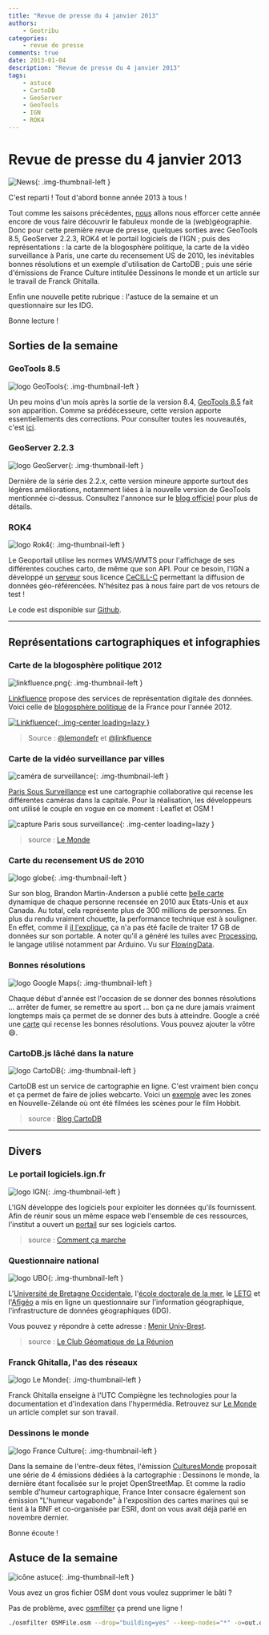 ```yaml
---
title: "Revue de presse du 4 janvier 2013"
authors:
    - Geotribu
categories:
    - revue de presse
comments: true
date: 2013-01-04
description: "Revue de presse du 4 janvier 2013"
tags:
    - astuce
    - CartoDB
    - GeoServer
    - GeoTools
    - IGN
    - ROK4
---
```


# Revue de presse du 4 janvier 2013

![News](https://cdn.geotribu.fr/img/internal/icons-rdp-news/news.png "Icône news générique"){: .img-thumbnail-left }

C'est reparti ! Tout d'abord bonne année 2013 à tous !

Tout comme les saisons précédentes, [nous](../../team/index.md) allons nous efforcer cette année encore de vous faire découvrir le fabuleux monde de la (web)géographie. Donc pour cette première revue de presse, quelques sorties avec GeoTools 8.5, GeoServer 2.2.3, ROK4 et le portail logiciels de l'IGN ; puis des représentations : la carte de la blogosphère politique, la carte de la vidéo surveillance à Paris, une carte du recensement US de 2010, les inévitables bonnes résolutions et un exemple d'utilisation de CartoDB ; puis une série d'émissions de France Culture intitulée Dessinons le monde et un article sur le travail de Franck Ghitalla.

Enfin une nouvelle petite rubrique : l'astuce de la semaine et un questionnaire sur les IDG.

Bonne lecture !

## Sorties de la semaine

### GeoTools 8.5

![logo GeoTools](https://cdn.geotribu.fr/img/logos-icones/logiciels_librairies/geotools.png "logo GeoTools"){: .img-thumbnail-left }

Un peu moins d'un mois après la sortie de la version 8.4, [GeoTools 8.5](http://geotoolsnews.blogspot.com/2012/12/geotools-85-released.html) fait son apparition. Comme sa prédécesseure, cette version apporte essentiellements des corrections. Pour consulter toutes les nouveautés, c'est [ici](http://jira.codehaus.org/secure/ReleaseNote.jspa?projectId=10270&version=18994).

### GeoServer 2.2.3

![logo GeoServer](https://cdn.geotribu.fr/img/logos-icones/logiciels_librairies/geoserver.png "logo GeoServer"){: .img-thumbnail-left }

Dernière de la série des 2.2.x, cette version mineure apporte surtout des légères améliorations, notamment liées à la nouvelle version de GeoTools mentionnée ci-dessus. Consultez l'annonce sur le [blog officiel](http://blog.geoserver.org/2012/12/24/geoserver-2-2-3-released/) pour plus de détails.

### ROK4

![logo Rok4](https://cdn.geotribu.fr/img/logos-icones/logiciels_librairies/rok4.png "logo Rok4"){: .img-thumbnail-left }

Le Geoportail utilise les normes WMS/WMTS pour l'affichage de ses différentes couches carto, de même que son API. Pour ce besoin, l'IGN a développé un [serveur](http://www.rok4.org/) sous licence [CeCILL-C](http://www.cecill.info/licences/Licence_CeCILL-C_V1-fr.html) permettant la diffusion de données géo-référencées. N'hésitez pas à nous faire part de vos retours de test !

Le code est disponible sur [Github](https://github.com/rok4).

----

## Représentations cartographiques et infographies

### Carte de la blogosphère politique 2012

![linkfluence.png](https://cdn.geotribu.fr/img/logos-icones/linkfluence.jpg){: .img-thumbnail-left }

[Linkfluence](http://fr.linkfluence.net/) propose des services de représentation digitale des données. Voici celle de [blogosphère politique](http://t.co/evVigNy9) de la France pour l'année 2012.

[![Linkfluence](https://cdn.geotribu.fr/img/articles-blog-rdp/capture-ecran/linkfluencecarte.png "Linkfluence"){: .img-center loading=lazy }](http://t.co/TnCVSEUP)

> Source : [@lemondefr](https://twitter.com/lemondefr) et [@linkfluence](https://twitter.com/linkfluence)

### Carte de la vidéo surveillance par villes

![caméra de surveillance](https://cdn.geotribu.fr/img/logos-icones/divers/camera_surveillance.png){: .img-thumbnail-left }

[Paris Sous Surveillance](https://paris.sous-surveillance.net/) est une cartographie collaborative qui recense les différentes caméras dans la capitale. Pour la réalisation, les développeurs ont utilisé le couple en vogue en ce moment : Leaflet et OSM !

![capture Paris sous surveillance](https://cdn.geotribu.fr/img/articles-blog-rdp/capture-ecran/paris_sous_surveillance.jpg "capture Paris sous surveillance"){: .img-center loading=lazy }

> source : [Le Monde](https://www.lemonde.fr/technologies/article/2012/12/21/la-carte-collaborative-des-cameras-de-surveillance-s-invite-a-paris_1809674_651865.html?utm_source=geotribu)

### Carte du recensement US de 2010

![logo globe](https://cdn.geotribu.fr/img/internal/icons-rdp-news/world.png "Icône de globe"){: .img-thumbnail-left }

Sur son blog, Brandon Martin-Anderson a publié cette [belle carte](http://bmander.com/dotmap/index.html) dynamique de chaque personne recensée en 2010 aux Etats-Unis et aux Canada. Au total, cela représente plus de 300 millions de personnes. En plus du rendu vraiment chouette, la performance technique est à souligner. En effet, comme il [il l'explique](http://bmander.com/dotmap/methods.html), ça n'a pas été facile de traiter 17 GB de données sur son portable. A noter qu'il a généré les tuiles avec [Processing](http://www.processing.org/), le langage utilisé notamment par Arduino. Vu sur [FlowingData](http://flowingdata.com/2012/12/31/map-of-every-person-counted-in-2010-us-census/).

### Bonnes résolutions

![logo Google Maps](https://cdn.geotribu.fr/img/logos-icones/entreprises_association/google/google_maps.png "logo Google Maps"){: .img-thumbnail-left }

Chaque début d'année est l'occasion de se donner des bonnes résolutions ... arrêter de fumer, se remettre au sport ... bon ça ne dure jamais vraiment longtemps mais ça permet de se donner des buts à atteindre. Google a créé une [carte](http://www.google.fr/intl/fr/zeitgeist/2012/resolutions/index.html) qui recense les bonnes résolutions. Vous pouvez ajouter la vôtre :smile:.

### CartoDB.js lâché dans la nature

![logo CartoDB](https://cdn.geotribu.fr/img/logos-icones/entreprises_association/cartodb.png "logo CartoDB"){: .img-thumbnail-left }

CartoDB est un service de cartographie en ligne. C'est vraiment bien conçu et ça permet de faire de jolies webcarto. Voici un [exemple](http://cartodb.github.com/cartodb.js/examples/TheHobbitLocations) avec les zones en Nouvelle-Zélande où ont été filmées les scènes pour le film Hobbit.

> source : [Blog CartoDB](http://blog.cartodb.com/post/38979096292/cartodb-js-released-into-the-wild)

----

## Divers

### Le portail logiciels.ign.fr

![logo IGN](https://cdn.geotribu.fr/img/logos-icones/entreprises_association/ign.png "logo IGN"){: .img-thumbnail-left }

L'IGN développe des logiciels pour exploiter les données qu'ils fournissent. Afin de réunir sous un même espace web l'ensemble de ces ressources, l'institut a ouvert un [portail](http://logiciels.ign.fr/) sur ses logiciels cartos.

> source : [Comment ça marche](http://www.commentcamarche.net/news/5861696-l-ign-lance-un-portail-de-logiciels-dedie-au-developpement-de-services-cartographiques)

### Questionnaire national

![logo UBO](https://cdn.geotribu.fr/img/logos-icones/entreprises_association/universite_bretagne_occidentale.jpg "logo UBO"){: .img-thumbnail-left }

L'[Université de Bretagne Occidentale](http://www.univ-brest.fr/), l'[école doctorale de la mer](http://www.univ-brest.fr/menu/recherche-innovation/Organisation_de_la_recherche/Axe_Mer//L_ecole_Doctorale_des_Sciences_de_la_Mer.cid13363), le [LETG](http://letg.univ-nantes.fr/fr/laboratoire/1/presentation) et l'[Afigéo](http://www.afigeo.asso.fr/) a mis en ligne un questionnaire sur l'information géographique, l'infrastructure de données géographiques (IDG).

Vous pouvez y répondre à cette adresse : [Menir Univ-Brest](http://menir.univ-brest.fr/limesurvey/index.php?sid=62967&lang=fr).

> source : [Le Club Géomatique de La Réunion](http://clubgeomatique.agorah.com/clubgeomatique/index.php/component/content/article/65-cat-geomactus/437-questionnaire-national-l-information-geographique-infrastructure-de-donnees-geographiques-idg.html)

### Franck Ghitalla, l'as des réseaux

![logo Le Monde](https://cdn.geotribu.fr/img/logos-icones/divers/lemonde.jpg "logo Le Monde"){: .img-thumbnail-left }

Franck Ghitalla enseigne à l'UTC Compiègne les technologies pour la documentation et d'indexation dans l'hypermédia. Retrouvez sur [Le Monde](https://www.lemonde.fr/sciences/article/2012/12/27/franck-ghitalla-l-as-des-reseaux_1810967_1650684.html) un article complet sur son travail.

### Dessinons le monde

![logo France Culture](https://cdn.geotribu.fr/img/logos-icones/divers/france_culture.png "France Culture"){: .img-thumbnail-left }

Dans la semaine de l'entre-deux fêtes, l'émission [CulturesMonde](http://www.franceculture.fr/emission-culturesmonde) proposait une série de 4 émissions dédiées à la cartographie : Dessinons le monde, la dernière étant focalisée sur le projet OpenStreetMap. Et comme la radio semble d'humeur cartographique, France Inter consacre également son émission "L'humeur vagabonde" à l'exposition des cartes marines qui se tient à la BNF et co-organisée par ESRI, dont on vous avait déjà parlé en novembre dernier.

Bonne écoute !

## Astuce de la semaine

![icône astuce](https://cdn.geotribu.fr/img/logos-icones/astuce.png "icône astuce"){: .img-thumbnail-left }

Vous avez un gros fichier OSM dont vous voulez supprimer le bâti ?

Pas de problème, avec [osmfilter](https://wiki.openstreetmap.org/wiki/Osmfilter) ça prend une ligne !

```bash
./osmfilter OSMFile.osm --drop="building=yes" --keep-nodes="*" -o=out.osm
```
